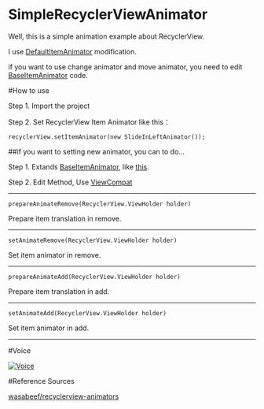 # SimpleRecyclerViewAnimator

Well, this is a simple animation example about RecyclerView.

I use [DefaultItemAnimator](https://android.googlesource.com/platform/frameworks/support/+/refs/heads/master/v7/recyclerview/src/android/support/v7/widget/DefaultItemAnimator.java) modification.

if you want to use change animator and move animator, you need to edit [BaseItemAnimator](https://github.com/Kuan-Wei-Kuo/SimpleRecyclerViewAnimator/blob/master/app/src/main/java/com/kuo/animator/BaseItemAnimator.java) code.

#How to use 

Step 1. Import the project

Step 2. Set RecyclerView Item Animator like this：

```recyclerView.setItemAnimator(new SlideInLeftAnimator());```

##if you want to setting new animator, you can to do...

Step 1. Extands [BaseItemAnimator](https://github.com/Kuan-Wei-Kuo/SimpleRecyclerViewAnimator/blob/master/app/src/main/java/com/kuo/animator/BaseItemAnimator.java), like [this](https://github.com/Kuan-Wei-Kuo/SimpleRecyclerViewAnimator/blob/master/app/src/main/java/com/kuo/animator/ScaleInAnimator.java).

Step 2. Edit Method, Use [ViewCompat](http://developer.android.com/reference/android/support/v4/view/ViewCompat.html)

***
```prepareAnimateRemove(RecyclerView.ViewHolder holder)```

  Prepare item translation in remove.
***

```setAnimateRemove(RecyclerView.ViewHolder holder)```

  Set item animator in remove.
***

```prepareAnimateAdd(RecyclerView.ViewHolder holder)```

  Prepare item translation in add.
***

```setAnimateAdd(RecyclerView.ViewHolder holder)```

  Set item animator in add.
***

#Voice

[![Voice](https://lh3.googleusercontent.com/kaAu9WJ9stE3X9ta0HaUozhLK3QJ57ipXo8_ipKuIjg=w852-h512-no)](https://youtu.be/3Y9oEKV9h4w)

#Reference Sources

[wasabeef/recyclerview-animators](https://github.com/wasabeef/recyclerview-animators)
